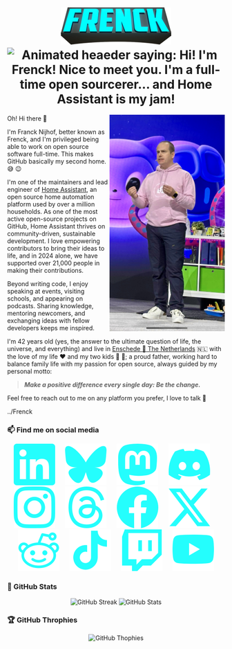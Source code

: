 <h1 align="center">
    <img src="images/frenck.png"><br />
    <img src="https://readme-typing-svg.demolab.com?font=Fira+Code&weight=600&pause=1000&color=24FEFD&center=true&vCenter=true&width=435&lines=Hi!+I'm+Frenck!+Nice+to+meet+you+%F0%9F%91%8B+;I'm+a+full-time+open+sourcerer...++%F0%9F%AA%84;and+Home+Assistant+is+my+jam!+%F0%9F%8F%A0" alt="Animated heaeder saying: Hi! I'm Frenck! Nice to meet you. I'm a full-time open sourcerer... and Home Assistant is my jam!" />
</h1>


<img src="images/github_universe_2024_keynote.jpg" align="right" height="500" alt="Franck Nijhof was day 2 keynote speaker for GitHub Universe 2024, this is an photo of me on stage." />

Oh! Hi there :wave:

I'm Franck Nijhof, better known as Frenck, and I'm privileged being able to work on open source software full-time. This makes GitHub basically my second home. :sweat_smile: :wink:

I'm one of the maintainers and lead engineer of [Home Assistant](https://www.home-assistant.io), an open source home automation platform used by over a million households. As one of the most active open-source projects on GitHub, Home Assistant thrives on community-driven, sustainable development. I love empowering contributors to bring their ideas to life, and in 2024 alone, we have supported over 21,000 people in making their contributions.

Beyond writing code, I enjoy speaking at events, visiting schools, and appearing on podcasts. Sharing knowledge, mentoring newcomers, and exchanging ideas with fellow developers keeps me inspired. 

I'm 42 years old (yes, the answer to the ultimate question of life, the universe, and everything) and live in [Enschede :round_pushpin: The Netherlands](https://earth.google.com/web/c/ChA6DhIIL20vMHBzNHAYASgC) :netherlands: with the love of my life :heart: and my two kids :boy: :girl:; a proud father, working hard to balance family life with my passion for open source, always guided by my personal motto:

> _**Make a positive difference every single day: Be the change.**_

Feel free to reach out to me on any platform you prefer, I love to talk :handshake:

../Frenck

### 📫 Find me on social media

<p align="center">
    <a href="https://www.linkedin.com/in/frenck/"><img src="images/linkedin.svg"></a>
    &nbsp;&nbsp;&nbsp;&nbsp;
    <a href="https://bsky.app/profile/frenck.social"><img src="images/bluesky.svg"></a>
    &nbsp;&nbsp;&nbsp;&nbsp;
    <a href="https://fosstodon.org/@frenck"><img src="images/mastodon.svg"></a>
    &nbsp;&nbsp;&nbsp;&nbsp;
    <a href="https://discordapp.com/users/243794953032040448"><img src="images/discord.svg"></a>
    &nbsp;&nbsp;&nbsp;&nbsp;
    <a href="https://www.instagram.com/frenck/"><img src="images/instagram.svg"></a>
    &nbsp;&nbsp;&nbsp;&nbsp;
    <a href="https://www.threads.net/@frenck"><img src="images/threads.svg"></a>
    &nbsp;&nbsp;&nbsp;&nbsp;
    <a href="https://www.facebook.com/frenck.dev/"><img src="images/facebook.svg"></a>
    &nbsp;&nbsp;&nbsp;&nbsp;
    <a href="https://x.com/frenck"><img src="images/x.svg"></a>
    &nbsp;&nbsp;&nbsp;&nbsp;
    <a href="https://www.reddit.com/user/frenck_nl/"><img src="images/reddit.svg"></a>
    &nbsp;&nbsp;&nbsp;&nbsp;
    <a href="https://www.tiktok.com/@frenck.nl"><img src="images/tiktok.svg"></a>
    &nbsp;&nbsp;&nbsp;&nbsp;
    <a href="https://www.twitch.tv/frenck"><img src="images/twitch.svg"></a>
    &nbsp;&nbsp;&nbsp;&nbsp;
    <a href="https://youtube.com/@frenck"><img src="images/youtube.svg"></a>
</p>

### :star2: GitHub Stats

<p align="center">
    <img width="400" src="https://streak-stats.demolab.com?user=frenck&theme=holi-theme&ring=24FEFD&border=24FEFD&sideNums=24FEFD&currStreakNum=24FEFD&hide_border=true" alt="GitHub Streak" />
    <img width="400" src="https://github-readme-stats.vercel.app/api?username=frenck&theme=holi&show_icons=true&title_color=24FEFD&icon_color=24FEFD&hide_border=true" alt="GitHub Stats" />
</p>

### :trophy: GitHub Throphies

<p align="center">
    <img src="https://github-profile-trophy.vercel.app/?username=frenck&theme=darkhub&rank=S,SS,SSS,A,AA,AAA&no-bg=true" alt="GitHub Thophies" />
</p>
